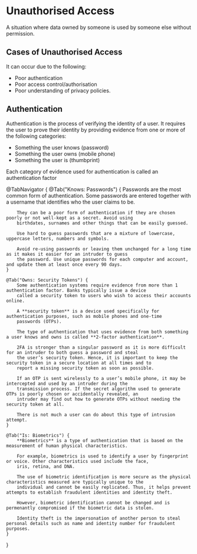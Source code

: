 # Unauthorised Access

A situation where data owned by someone is used by someone else without permission. 

## Cases of Unauthorised Access
It can occur due to the following:
- Poor authentication
- Poor access control/authorisation
- Poor understanding of privacy policies.

## Authentication

Authentication is the process of verifying the identity of a user. It requires the user to prove their identity by 
providing evidence from one or more of the following categories:
- Something the user knows (password)
- Something the user owns (mobile phone)
- Something the user is (thumbprint)

Each category of evidence used for authentication is called an authentication factor

@TabNavigator {
    @Tab("Knows: Passwords") {
        Passwords are the most common form of authentication. Some passwords are entered together with a username that 
        identifies who the user claims to be.

        They can be a poor form of authentication if they are chosen poorly or not well-kept as a secret. Avoid using 
        birthdates, surnames and other things that can be easily guessed.

        Use hard to guess passwords that are a mixture of lowercase, uppercase letters, numbers and symbols.

        Avoid re-using passwords or leaving them unchanged for a long time as it makes it easier for an intruder to guess 
        the password. Use unique passwords for each computer and account, and update them at least once every 90 days.
    }

    @Tab("Owns: Security Tokens") {
        Some authentication systems require evidence from more than 1 authentication factor. Banks typically issue a device 
        called a security token to users who wish to access their accounts online.

        A **security token** is a device used specifically for authentication purposes, such as mobile phones and one-time 
        passwords (OTPs).

        The type of authentication that uses evidence from both something a user knows and owns is called **2-factor authentication**.

        2FA is stronger than a singular password as it is more difficult for an intruder to both guess a password and steal 
        the user’s security token. Hence, it is important to keep the security token in a secure location at all times and to 
        report a missing security token as soon as possible.

        If an OTP is sent wirelessly to a user’s mobile phone, it may be intercepted and used by an intruder during the 
        transmission process. If the secret algorithm used to generate OTPs is poorly chosen or accidentally revealed, an 
        intruder may find out how to generate OTPs without needing the security token at all.

        There is not much a user can do about this type of intrusion attempt.
    }

    @Tab("Is: Biometrics") {
        **Biometrics** is a type of authentication that is based on the measurement of human physical characteristics.

        For example, biometrics is used to identify a user by fingerprint or voice. Other characteristics used include the face, 
        iris, retina, and DNA.

        The use of biometric identification is more secure as the physical characteristics measured are typically unique to the
        individual and cannot be easily replicated. Thus, it helps prevent attempts to establish fraudulent identities and identity theft.

        However, biometric identification cannot be changed and is permenantly compromised if the biometric data is stolen.

        Identity theft is the impersonation of another person to steal personal details such as name and identity number for fraudulent purposes.
    }
}
